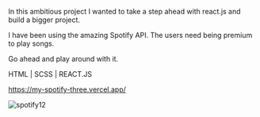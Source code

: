 In this ambitious project I wanted to take a step ahead with react.js and build a bigger project.

I have been using the amazing Spotify API. The users need being premium to play songs.

Go ahead and play around with it.

HTML | SCSS | REACT.JS

https://my-spotify-three.vercel.app/


![spotify12](https://user-images.githubusercontent.com/64160579/120676362-39469e80-c496-11eb-9353-a579344e9f71.JPG)


